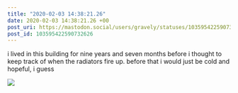 ```yaml
---
title: "2020-02-03 14:38:21.26"
date: 2020-02-03 14:38:21.26 +00
post_uri: https://mastodon.social/users/gravely/statuses/103595422590732626
post_id: 103595422590732626
---
```

i lived in this building for nine years and seven months before i thought to keep track of when the radiators fire up. before that i would just be cold and hopeful, i guess


![](/images/24709897.jpg)

